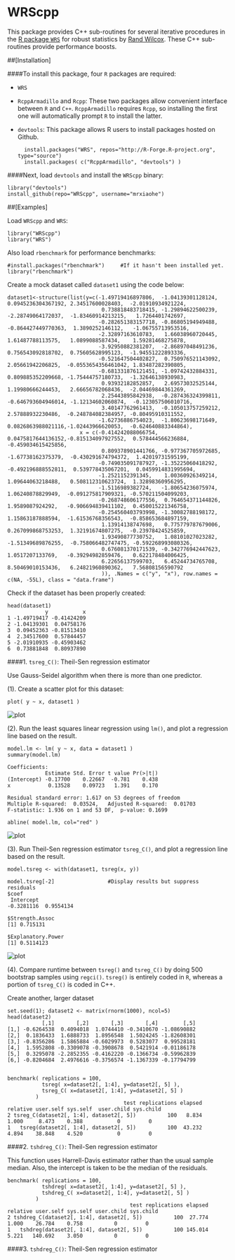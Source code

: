 WRScpp
======

This package provides C++ sub-routines for several iterative procedures in the [R package `WRS`](https://r-forge.r-project.org/projects/wrs/) for robust statistics by [Rand Wilcox](http://dornsife.usc.edu/cf/labs/wilcox/wilcox-faculty-display.cfm). These C++ sub-routines provide performance boosts.

##[Installation]

####To install this package, four `R` packages are required:

* `WRS` 
* `RcppArmadillo` and `Rcpp`: These two packages allow convenient interface between `R` and `C++`. `RcppArmadillo` requires `Rcpp`, so installing the first one will automatically prompt `R` to install the latter.
* `devtools`: This package allows R users to install packages hosted on Github. 

        install.packages("WRS", repos="http://R-Forge.R-project.org", type="source")
        install.packages( c("RcppArmadillo", "devtools") )



####Next, load `devtools` and install the `WRScpp` binary:

	library("devtools")
	install_github(repo="WRScpp", username="mrxiaohe")  






##[Examples]

Load `WRScpp` and `WRS`:

    library("WRScpp")
    library("WRS")

Also load `rbenchmark` for performance benchmarks:

    #install.packages("rbenchmark")     #If it hasn't been installed yet.
    library("rbenchmark")
    

Create a mock dataset called `dataset1` using the code below:

    dataset1<-structure(list(y=c(-1.49719416897806,  -1.04139301128124,   0.0945236304367192, 2.34517600028403,  -2.01910934921224, 
                                  0.738818483718415, -1.29894622500239,  -2.28749064172037,  -1.83460914213215,   1.7264401742697, 
                                 -0.282651383157718, -0.86805194949488,  -0.864427449770363,  1.3890252146112,   -1.06755713953516, 
                                 -2.32897163610783,   1.66038960720445,   1.61487788113575,   1.0899088587434,    1.59281468275878, 
                                 -3.92950882381207,  -2.86897048491236,   0.756543092818702,  0.75605628995123,  -1.94551222893336, 
                                 -0.521647504402827,  0.750976521143092,  2.05661942206825,  -0.0553654356461042, 1.83487282390805, 
                                 -0.681331876121451, -1.09742432884331,   0.809885352209668, -1.75444757180733,  -1.32646138930983, 
                                  0.93932182852857,   2.69573032525144,   1.19980666244453,   2.66656782068436,  -2.04469844361269, 
                                  2.25443895842938,  -0.287436324399811, -0.646793604946014, -1.12134602060874,  -0.123057506010716, 
                                  3.40147762961413,  -0.105013757259212,  2.57888932230486,  -0.248784082384957, -0.80495910311552, 
                                 -1.62736886754023,  -1.80623698171649,   0.0826863988021116,-1.02443966620053,  -0.624640883344864), 
                           x = c(-0.414242088066754,  0.0475817644136152,-0.815134097927552,  0.578444566236884, -0.459034615425856, 
                                  0.809378901441766, -0.977367705972685, -1.67738162375379,  -0.430291674794372,  1.42019731595199, 
                                 -0.749035091787927, -1.35225060418292,  -0.492196888552811,  0.539778435067201,  0.0459914831995694, 
                                 -1.2521152391345,    1.00360926349214,   1.09644063218488,   0.508112310623724,  1.32898360956295, 
                                 -1.5116989382724,   -1.80654236075974,   1.06240878829949,  -0.091275817909321, -0.570211504099203, 
                                 -0.268748606177556,  0.764654371144826,  1.9589087924292,   -0.906694839411102,  0.450015221346758, 
                                 -0.254560403793998, -1.30082788198172,   1.15863187888594,  -1.61536768356543,  -0.858653684897159, 
                                  1.13914138747698,   0.775779787679006,  0.267099868753253,  1.32191674807275,  -0.23978424525859,
                                  1.93490877730752,   1.08101027023282,  -1.51349689876255,  -0.758066482747475, -0.592268993080326, 
                                  0.676081370171539, -0.342776942447623,  1.0517207133769,   -0.39294982859476,   0.622178484006425, 
                                  6.22656137599703,   6.45244734765708,   8.50469010153436,   6.24821960890362,   7.56808156590792
                                  )), .Names = c("y", "x"), row.names = c(NA, -55L), class = "data.frame")


Check if the dataset has been properly created:

    head(dataset1)
                y           x
    1 -1.49719417 -0.41424209
    2 -1.04139301  0.04758176
    3  0.09452363 -0.81513410
    4  2.34517600  0.57844457
    5 -2.01910935 -0.45903462
    6  0.73881848  0.80937890


####1. `tsreg_C()`: Theil-Sen regression estimator

Use Gauss-Seidel algorithm when there is more than one predictor.


(1). Create a scatter plot for this dataset:

    plot( y ~ x, dataset1 )
     
![plot](http://img542.imageshack.us/img542/717/6ts.png)
     
(2). Run the least squares linear regression using `lm()`, and plot a regression line based on the result.

    model.lm <- lm( y ~ x, data = dataset1 )
    summary(model.lm)

    Coefficients:
                Estimate Std. Error t value Pr(>|t|)
    (Intercept) -0.17700    0.22667  -0.781    0.438
    x            0.13528    0.09723   1.391    0.170

    Residual standard error: 1.617 on 53 degrees of freedom
    Multiple R-squared:  0.03524,	Adjusted R-squared:  0.01703 
    F-statistic: 1.936 on 1 and 53 DF,  p-value: 0.1699

    abline( model.lm, col="red" )

![plot](http://img812.imageshack.us/img812/6629/qg63.png)


(3). Run Theil-Sen regression estimator `tsreg_C()`, and plot a regression line based on the result.

    model.tsreg <- with(dataset1, tsreg(x, y))

    model.tsreg[-2]                 #Display results but suppress residuals
    $coef
     Intercept            
    -0.3281116  0.9554134 

    $Strength.Assoc
    [1] 0.715131

    $Explanatory.Power
    [1] 0.5114123

![plot](http://img542.imageshack.us/img542/9886/l5z.png)


(4). Compare runtime between `tsreg()` and `tsreg_C()` by doing 500 bootstrap samples using `regci()`. `tsreg()` is entirely coded in `R`, whereas a portion of `tsreg_C()` is coded in C++.

Create another, larger dataset

    set.seed(1); dataset2 <- matrix(rnorm(1000), ncol=5)
    head(dataset2)
               [,1]       [,2]       [,3]       [,4]        [,5]
    [1,] -0.6264538  0.4094018  1.0744410 -0.3410670 -1.08690882
    [2,]  0.1836433  1.6888733  1.8956548  1.5024245 -1.82608301
    [3,] -0.8356286  1.5865884 -0.6029973  0.5283077  0.99528181
    [4,]  1.5952808 -0.3309078 -0.3908678  0.5421914 -0.01186178
    [5,]  0.3295078 -2.2852355 -0.4162220 -0.1366734 -0.59962839
    [6,] -0.8204684  2.4976616 -0.3756574 -1.1367339 -0.17794799
    

    benchmark( replications = 100, 
               tsreg( x=dataset2[, 1:4], y=dataset2[, 5] ),
               tsreg_C( x=dataset2[, 1:4], y=dataset2[, 5] )
             )
                                         test replications elapsed relative user.self sys.self  user.child sys.child
    2 tsreg_C(dataset2[, 1:4], dataset2[, 5])          100   8.834    1.000     8.473    0.388           0         0
    1   tsreg(dataset2[, 1:4], dataset2[, 5])          100  43.232    4.894    38.848    4.520           0         0
               



####2. `tshdreg_C()`: Theil-Sen regression estimator

This function uses Harrell-Davis estimator rather than the usual sample median. Also, the intercept is taken to be the median of the residuals.

    benchmark( replications = 100, 
               tshdreg( x=dataset2[, 1:4], y=dataset2[, 5] ),
               tshdreg_C( x=dataset2[, 1:4], y=dataset2[, 5] )
             )
                                           test replications elapsed relative user.self sys.self user.child sys.child
    2 tshdreg_C(dataset2[, 1:4], dataset2[, 5])          100  27.774    1.000    26.784    0.758          0         0
    1   tshdreg(dataset2[, 1:4], dataset2[, 5])          100 145.014    5.221   140.692    3.050          0         0



####3. `tshdreg_C()`: Theil-Sen regression estimator
